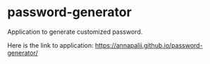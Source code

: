 # password-generator

Application to generate customized password. 

Here is the link to application: https://annapalii.github.io/password-generator/
